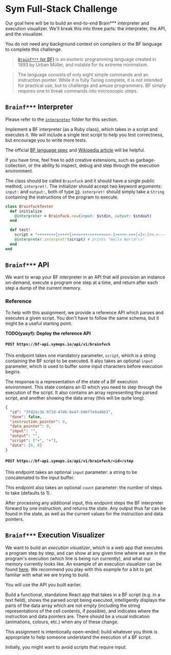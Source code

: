 # Sym Full-Stack Challenge

Our goal here will be to build an end-to-end Brain\*\*\* interpreter and execution visualizer. We'll break this into three parts: the interpreter, the API, and the visualizer.

You do not need any background context on compilers or the BF language to complete this challenge.

> [`Brainf***` (or BF)](https://en.wikipedia.org/wiki/Brainfuck) is an esoteric programming language created in 1993 by Urban Müller, and notable for its extreme minimalism.

> The language consists of only eight simple commands and an instruction pointer. While it is fully Turing complete, it is not intended for practical use, but to challenge and amuse programmers. BF simply requires one to break commands into microscopic steps.

## `Brainf***` Interpreter

Please refer to the [`interpreter`](https://github.com/symopsio/fullstack-challenge/tree/master/interpreter) folder for this section.

Implement a BF interpreter (as a Ruby class), which takes in a script and executes it. We will include a single test script to help you test correctness, but encourage you to write more tests.

The official [BF language spec](https://www.muppetlabs.com/~breadbox/bf/) and [Wikipedia article](https://en.wikipedia.org/wiki/Brainfuck) will be helpful.

If you have time, feel free to add creative extensions, such as garbage-collection, or the ability to inspect, debug and step through the execution environment.

The class should be called `Brainfuck` and it should have a single public method, `interpret!`. The initializer should accept two keyword arguments: `input:` and `output:`, both of type [`IO`](https://ruby-doc.org/core-2.3.1/IO.html). `interpret!` should simply take a `String` containing the instructions of the program to execute.

```ruby
class BrainfuckTester
  def initialize
    @interpreter = Brainfuck.new(input: $stdin, output: $stdout)
  end

  def test!
    script = "++++++++[>++++[>++>+++>+++>+<<<<-]>+>+>->>+[<]<-]>>.>---.+++++++..+++.>>.<-.<.+++.------.--------.>>+.>++."
    @interpreter.interpret!(script) # prints "Hello World!\n"
  end
end
```

## `Brainf***` API

We want to wrap your BF interpreter in an API that will provision an instance on-demand, execute a program one step at a time, and return after each step a dump of the current memory.

### Reference

To help with this assignment, we provide a reference API which parses and executes a given script. You don't have to follow the same schema, but it might be a useful starting point.

**TODO(yasyf): Deploy the reference API**

#### `POST https://bf-api.symops.io/api/v1/brainfuck`

This endpoint takes one mandatory parameter, `script`, which is a string containing the BF script to be executed. It also takes an optional `input` parameter, which is used to buffer some input characters before execution begins.

The response is a representation of the state of a BF execution environment. This state contains an ID which you need to step through the execution of the script. It also contains an array representing the parsed script, and another showing the data array (this will be quite long).

```json
{
  "id": "3fd24c3b-973d-47d6-8e47-b90f7e9a4bb3",
  "done": false,
  "instruction_pointer": 0,
  "data_pointer": 0,
  "input": "",
  "output": "",
  "script": ["+", "+"],
  "data": [0, 0]
}
```

#### `POST https://bf-api.symops.io/api/v1/brainfuck/<id>/step`

This endpoint takes an optional `input` parameter: a string to be concatenated to the input buffer.

This endpoint also takes an optional `count` parameter: the number of steps to take (defaults to 1).

After processing any additional input, this endpoint steps the BF interpreter forward by one instruction, and returns the state. Any output thus far can be found in the state, as well as the current values for the instruction and data pointers.

## `Brainf***` Execution Visualizer

We want to build an _execution visualizer_, which is a web app that executes a program step by step, and can show at any given time where we are in the program's execution (which line is being run currently), and what our memory currently looks like. An example of an execution visualizer can be found [here](https://goo.gl/nDth8B). We recommend you play with this example for a bit to get familiar with what we are trying to build.

You will use the API you built earlier.

Build a functional, standalone React app that takes in a BF script (e.g. in a text field), shows the parsed script being executed, intelligently displays the parts of the data array which are not empty (including the string representations of the cell contents, if possible), and indicates where the instruction and data pointers are. There should be a visual indication (animations, colours, etc.) when any of these change.

This assignment is intentionally open-ended; build whatever you think is appropriate to help someone understand the execution of a BF script.

Initially, you might want to avoid scripts that require input.
